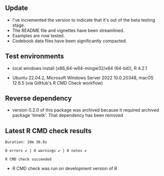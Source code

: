 ## Update

-   I've incremented the version to indicate that it's out of the beta testing stage.
-   The README file and vignettes have been streamlined.
-   Examples are now tested.
-   Codebook data files have been significantly compacted.

## Test environments

-   local windows install (x86_64-w64-mingw32/x64 (64-bit)), R 4.2.1

-   Ubuntu 22.04.2, Microsoft Windows Server 2022 10.0.20348, macOS 12.6.5 (via GitHub's R CMD Check workflow)

## Reverse dependency

-   version 0.2.0 of this package was archived because it required archived package 'timetk'. That dependency has been removed

## Latest R CMD check results

```         
Duration: 10m 36.6s

0 errors ✔ | 0 warnings ✔ | 0 notes ✔

R CMD check succeeded
```

-   R CMD check was run on development version of R
